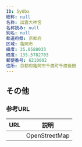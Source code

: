 ```yaml
---
ID: 5yUbx
総称: null
名称: 出雲大神宮
名称読み: null
別名: null
都道府県: 京都府
区域: 亀岡市
緯度: 35.0588033
経度: 135.5782703
郵便番号: 6210002
住所: 京都府亀岡市千歳町千歳後田
---
```


## その他

### 参考URL

| URL | 説明          |
| --- | ------------- |
|     | OpenStreetMap |
